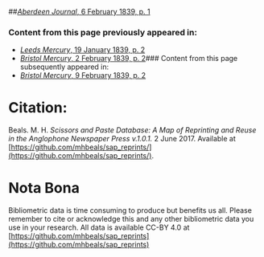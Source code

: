 ##[*Aberdeen Journal*, 6 February 1839, p. 1](https://mhbeals.github.io/sap_html/Aberdeen-Journal/Aberdeen-Journal-6-February-1839-p-1)

### Content from this page previously appeared in:
+ [*Leeds Mercury*, 19 January 1839, p. 2](https://mhbeals.github.io/sap_html/Leeds-Mercury/Leeds-Mercury-19-January-1839-p-2)
+ [*Bristol Mercury*, 2 February 1839, p. 2](https://mhbeals.github.io/sap_html/Bristol-Mercury/Bristol-Mercury-2-February-1839-p-2)### Content from this page subsequently appeared in:
+ [*Bristol Mercury*, 9 February 1839, p. 2](https://mhbeals.github.io/sap_html/Bristol-Mercury/Bristol-Mercury-9-February-1839-p-2)
                    
# Citation: 

Beals. M. H. *Scissors and Paste Database: A Map of Reprinting and Reuse in the Anglophone Newspaper Press v.1.0.1.* 2 June 2017. Available at [https://github.com/mhbeals/sap_reprints/](https://github.com/mhbeals/sap_reprints/). 
                    
# Nota Bona

Bibliometric data is time consuming to produce but benefits us all. Please remember to cite or acknowledge this and any other bibliometric data you use in your research. All data is available CC-BY 4.0 at [https://github.com/mhbeals/sap_reprints](https://github.com/mhbeals/sap_reprints)